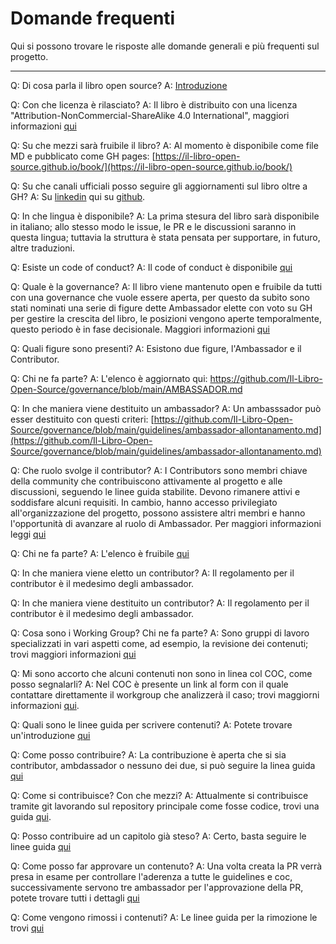 # Domande frequenti

Qui si possono trovare le risposte alle domande generali e più frequenti sul progetto.

---

Q: Di cosa parla il libro open source?
A: [Introduzione](https://github.com/Il-Libro-Open-Source/book/blob/main/docs/it/introduzione.md)

Q: Con che licenza è rilasciato?
A: Il libro è distribuito con una licenza "Attribution-NonCommercial-ShareAlike 4.0 International", maggiori informazioni [qui](https://github.com/Il-Libro-Open-Source/book/blob/main/LICENSE.md)

Q: Su che mezzi sarà fruibile il libro?
A: Al momento è disponibile come file MD e pubblicato come GH pages: [https://il-libro-open-source.github.io/book/](https://il-libro-open-source.github.io/book/)

Q: Su che canali ufficiali posso seguire gli aggiornamenti sul libro oltre a GH?
A: Su [linkedin](https://www.linkedin.com/company/il-libro-open-source) qui su [github](https://github.com/Il-Libro-Open-Source).

Q: In che lingua è disponibile?
A: La prima stesura del libro sarà disponibile in italiano; allo stesso modo le issue, le PR e le discussioni saranno in questa lingua; tuttavia la struttura è stata pensata per supportare, in futuro, altre traduzioni.

Q: Esiste un code of conduct?
A: Il code of conduct è disponibile [qui](https://github.com/Il-Libro-Open-Source/book/blob/main/CODE_OF_CONDUCT.md)

Q: Quale è la governance?
A: Il libro viene mantenuto open e fruibile da tutti con una governance che vuole essere aperta, per questo da subito sono stati nominati una serie di figure dette Ambassador elette con voto su GH per gestire la crescita del libro, le posizioni vengono aperte temporalmente, questo periodo è in fase decisionale. Maggiori informazioni [qui](https://github.com/Il-Libro-Open-Source/governance/blob/main/MEMBERSHIP.md)

Q: Quali figure sono presenti?
A: Esistono due figure, l'Ambassador e il Contributor.

Q: Chi ne fa parte?
A: L'elenco è aggiornato qui: https://github.com/Il-Libro-Open-Source/governance/blob/main/AMBASSADOR.md

Q: In che maniera viene destituito un ambassador?
A: Un ambasssador può esser destituito con questi criteri: [https://github.com/Il-Libro-Open-Source/governance/blob/main/guidelines/ambassador-allontanamento.md](https://github.com/Il-Libro-Open-Source/governance/blob/main/guidelines/ambassador-allontanamento.md)

Q: Che ruolo svolge il contributor?
A: I Contributors sono membri chiave della community che contribuiscono attivamente al progetto e alle discussioni, seguendo le linee guida stabilite. Devono rimanere attivi e soddisfare alcuni requisiti. In cambio, hanno accesso privilegiato all'organizzazione del progetto, possono assistere altri membri e hanno l'opportunità di avanzare al ruolo di Ambassador. Per maggiori informazioni leggi [qui](https://github.com/Il-Libro-Open-Source/governance/blob/main/MEMBERSHIP.md)

Q: Chi ne fa parte?
A: L'elenco è fruibile [qui](https://github.com/Il-Libro-Open-Source/governance/blob/main/CONTRIBUTOR.md)

Q: In che maniera viene eletto un contributor?
A: Il regolamento per il contributor è il medesimo degli ambassador.

Q: In che maniera viene destituito un contributor?
A: Il regolamento per il contributor è il medesimo degli ambassador.

Q: Cosa sono i Working Group? Chi ne fa parte?
A: Sono gruppi di lavoro specializzati in vari aspetti come, ad esempio, la revisione dei contenuti; trovi maggiori informazioni [qui](https://github.com/Il-Libro-Open-Source/governance/blob/main/WG.md)

Q: Mi sono accorto che alcuni contenuti non sono in linea col COC, come posso segnalarli?
A: Nel COC è presente un link al form con il quale contattare direttamente il workgroup che analizzerà il caso; trovi maggiorni informazioni [qui](https://github.com/Il-Libro-Open-Source/book/blob/main/CODE_OF_CONDUCT.md).

Q: Quali sono le linee guida per scrivere contenuti?
A: Potete trovare un'introduzione [qui](https://github.com/Il-Libro-Open-Source/book/blob/main/GUIDELINES.md)

Q: Come posso contribuire?
A: La contribuzione è aperta che si sia contributor, ambdassador o nessuno dei due, si può seguire la linea guida [qui](https://github.com/Il-Libro-Open-Source/book/blob/main/GUIDELINES-CONTENUTI.md)

Q: Come si contribuisce? Con che mezzi?
A: Attualmente si contribuisce tramite git lavorando sul repository principale come fosse codice, trovi una guida [qui](https://github.com/Il-Libro-Open-Source/book/blob/main/CONTRIBUTING.md).

Q: Posso contribuire ad un capitolo già steso?
A: Certo, basta seguire le linee guida [qui](https://github.com/Il-Libro-Open-Source/book/blob/main/CONTRIBUTING.md)

Q: Come posso far approvare un contenuto?
A: Una volta creata la PR verrà presa in esame per controllare l'aderenza a tutte le guidelines e coc, successivamente servono tre ambassador per l'approvazione della PR, potete trovare tutti i dettagli [qui](https://github.com/Il-Libro-Open-Source/book/blob/main/GUIDELINES-CONTENUTI.md)

Q: Come vengono rimossi i contenuti?
A: Le linee guida per la rimozione le trovi [qui](https://github.com/Il-Libro-Open-Source/governance/blob/main/guidelines/rimozione-contenuti.md)
